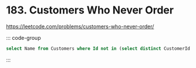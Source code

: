 # 183. Customers Who Never Order

https://leetcode.com/problems/customers-who-never-order/

::: code-group

```sql [SQL]
select Name from Customers where Id not in (select distinct CustomerId from Orders)
```

:::
